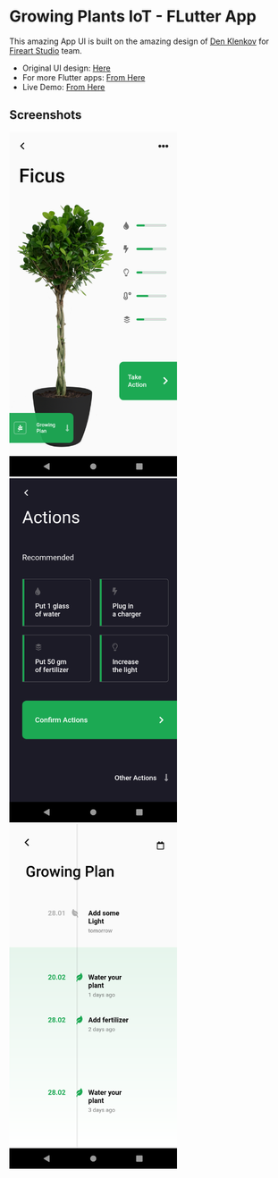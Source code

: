 # Growing Plants IoT - FLutter App

This amazing App UI is built on the amazing design of [Den Klenkov](https://dribbble.com/denklenkov "Den Klenkov") for [Fireart Studio](https://dribbble.com/Fireart-d "Fireart Studio") team.

- Original UI design: [Here](https://dribbble.com/shots/6522758-IoT-App-for-growing-plants "Original Design")
- For more Flutter apps: [From Here](https://github.com/AhmedAbouelkher "profile")
- Live Demo: [From Here](https://youtu.be/wZZX123ohpE "App Demo")  

## Screenshots

<img src="screenshots/screenshot__1.png" width="300"> <img src="screenshots/screenshot__2.png" width="300">  <img src="screenshots/screenshot__3.png" width="300">  